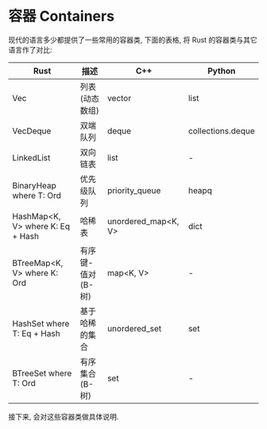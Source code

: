 # 容器 Containers

现代的语言多少都提供了一些常用的容器类, 下面的表格, 将 Rust 的容器类与其它语言作了对比:

| Rust                             | 描述          | C++                 | Python            |
|----------------------------------|-------------|---------------------|-------------------|
| Vec<T>                           | 列表(动态数组)    | vector<T>           | list              |
| VecDeque<T>                      | 双端队列        | deque<T>            | collections.deque |
| LinkedList<T>                    | 双向链表        | list<T>             | -                 |
| BinaryHeap<T> where T: Ord       | 优先级队列       | priority_queue<T>   | heapq             |
| HashMap<K, V> where K: Eq + Hash | 哈稀表         | unordered_map<K, V> | dict              |
| BTreeMap<K, V> where K: Ord      | 有序键-值对(B-树) | map<K, V>           | -                 |
| HashSet<T> where T: Eq + Hash    | 基于哈稀的集合     | unordered_set<T>    | set               |
| BTreeSet<T> where T: Ord         | 有序集合 (B-树)  | set<T>              | -                 |

接下来, 会对这些容器类做具体说明.